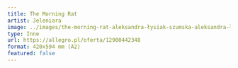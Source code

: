 ```yaml
---
title: The Morning Rat
artist: Jeleniara
image: ../images/the-morning-rat-aleksandra-łysiak-szumska-aleksandra-łysiak.jpg
type: Inne
url: https://allegro.pl/oferta/12900442348
format: 420x594 mm (A2)
featured: false
---
```

